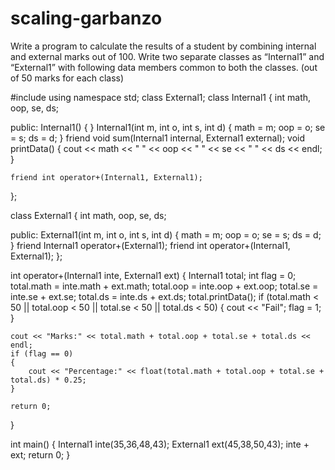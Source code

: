 # scaling-garbanzo
Write a program to calculate the results of a student by combining internal and external marks out of 100. Write two separate classes as “Internal1” and “External1” with following data members common to both the classes. (out of 50 marks for each class)

#include <iostream>
using namespace std;
class External1;
class Internal1
{
    int math, oop, se, ds;

public:
    Internal1()
    {
    }
    Internal1(int m, int o, int s, int d)
    {
        math = m;
        oop = o;
        se = s;
        ds = d;
    }
    friend void sum(Internal1 internal, External1 external);
    void printData()
    {
        cout << math << " " << oop << " " << se << " " << ds << endl;
    }

    friend int operator+(Internal1, External1);
};

class External1
{
    int math, oop, se, ds;

public:
    External1(int m, int o, int s, int d)
    {
        math = m;
        oop = o;
        se = s;
        ds = d;
    }
     friend Internal1 operator+(External1);
    friend int operator+(Internal1, External1);
};

int operator+(Internal1 inte, External1 ext)
{
    Internal1 total;
    int flag = 0;
    total.math = inte.math + ext.math;
    total.oop = inte.oop + ext.oop;
    total.se = inte.se + ext.se;
    total.ds = inte.ds + ext.ds;
    total.printData();
    if (total.math < 50 || total.oop < 50 || total.se < 50 || total.ds < 50)
    {
        cout << "Fail";
        flag = 1;
    }

    cout << "Marks:" << total.math + total.oop + total.se + total.ds << endl;
    if (flag == 0)
    {
        cout << "Percentage:" << float(total.math + total.oop + total.se + total.ds) * 0.25;
    }

    return 0;
}

int main()
{
    Internal1 inte(35,36,48,43);
    External1 ext(45,38,50,43);
    inte + ext;
    return 0;
}
